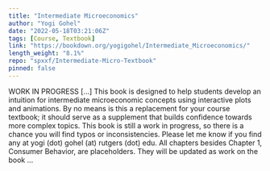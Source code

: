 ```yaml
---
title: "Intermediate Microeconomics"
author: "Yogi Gohel"
date: "2022-05-18T03:21:06Z"
tags: [Course, Textbook]
link: "https://bookdown.org/yogigohel/Intermediate_Microeconomics/"
length_weight: "8.1%"
repo: "spxxf/Intermediate-Micro-Textbook"
pinned: false
---
```


WORK IN PROGRESS [...] This book is designed to help students develop an intuition for intermediate microeconomic concepts using interactive plots and animations. By no means is this a replacement for your course textbook; it should serve as a supplement that builds confidence towards more complex topics. This book is still a work in progress, so there is a chance you will find typos or inconsistencies. Please let me know if you find any at yogi (dot) gohel (at) rutgers (dot) edu. All chapters besides Chapter 1, Consumer Behavior, are placeholders. They will be updated as work on the book ...
